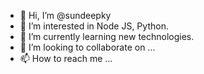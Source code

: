 - 👋 Hi, I’m @sundeepky
- 👀 I’m interested in Node JS, Python.
- 🌱 I’m currently learning new technologies.
- 💞️ I’m looking to collaborate on ...
- 📫 How to reach me ...

<!---
sundeepky/sundeepky is a ✨ special ✨ repository because its `README.md` (this file) appears on your GitHub profile.
You can click the Preview link to take a look at your changes.
--->
